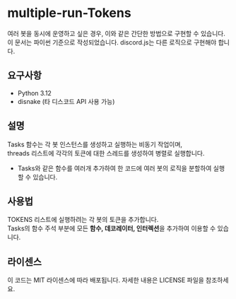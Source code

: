 # multiple-run-Tokens
여러 봇을 동시에 운영하고 싶은 경우, 이와 같은 간단한 방법으로 구현할 수 있습니다.<br/>
이 문서는 파이썬 기준으로 작성되었습니다. discord.js는 다른 로직으로 구현해야 합니다.

## 요구사항
- Python 3.12
- disnake (타 디스코드 API 사용 가능)

## 설명
Tasks 함수는 각 봇 인스턴스를 생성하고 실행하는 비동기 작업이며,<br/>
threads 리스트에 각각의 토큰에 대한 스레드를 생성하여 병렬로 실행합니다.<br/>
+ Tasks와 같은 함수를 여러개 추가하여 한 코드에 여러 봇의 로직을 분할하여 실행할 수 있습니다.

## 사용법
TOKENS 리스트에 실행하려는 각 봇의 토큰을 추가합니다.<br/>
Tasks의 함수 주석 부분에 모든 **함수, 데코레이터, 인터렉션**을 추가하여 이용할 수 있습니다.

## 라이센스
이 코드는 MIT 라이센스에 따라 배포됩니다. 자세한 내용은 LICENSE 파일을 참조하세요.
